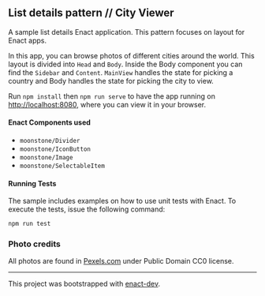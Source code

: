 ## List details pattern // City Viewer

A sample list details Enact application. This pattern focuses on layout for Enact apps.

In this app, you can browse photos of different cities around the world.
This layout is divided into `Head` and `Body`. Inside the Body component you can find the `Sidebar` and `Content`.
`MainView` handles the state for picking a country and Body handles the state for picking the city to view.

Run `npm install` then
`npm run serve` to have the app running on [http://localhost:8080](http://localhost:8080), where you can view it in your browser.

#### Enact Components used
- `moonstone/Divider`
- `moonstone/IconButton`
- `moonstone/Image`
- `moonstone/SelectableItem`

#### Running Tests

The sample includes examples on how to use unit tests with Enact. To execute the tests, issue the following command:

```bash
npm run test
```

### Photo credits

All photos are found in [Pexels.com](https://www.pexels.com) under Public Domain CC0 license.

---

This project was bootstrapped with [enact-dev](https://github.com/enyojs/enact-dev).
